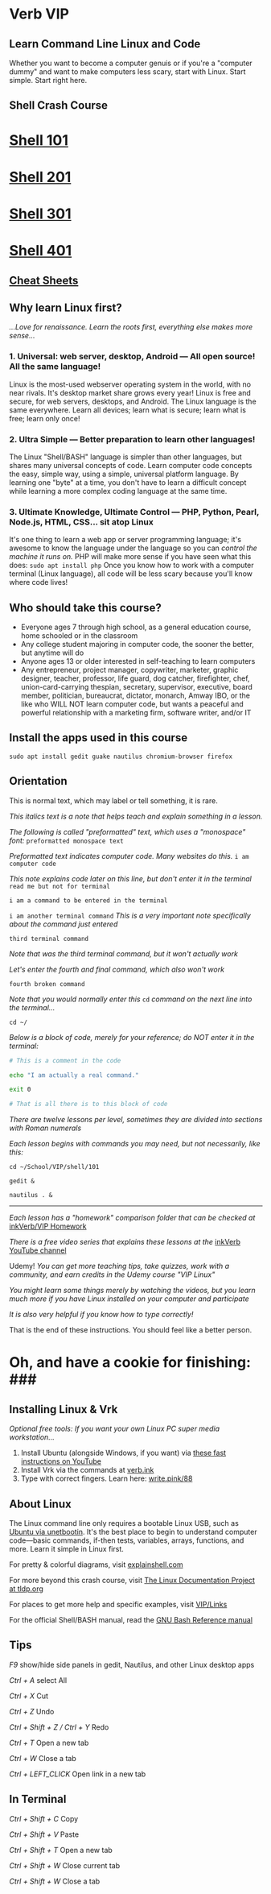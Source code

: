 # Verb VIP
## Learn Command Line Linux and Code

Whether you want to become a computer genuis or if you're a "computer dummy" and want to make computers less scary, start with Linux. Start simple. Start right here.

## Shell Crash Course

# [Shell 101](https://github.com/inkVerb/VIP/blob/master/101-shell/README.md)

# [Shell 201](https://github.com/inkVerb/VIP/blob/master/201-shell/README.md)

# [Shell 301](https://github.com/inkVerb/VIP/blob/master/301-shell/README.md)

# [Shell 401](https://github.com/inkVerb/VIP/blob/master/401-shell/README.md)

## [Cheat Sheets](https://github.com/inkVerb/VIP/blob/master/Cheat-Sheets)

## Why learn Linux first?
*...Love for renaissance. Learn the roots first, everything else makes more sense...*

### 1. Universal: web server, desktop, Android — All open source! All the same language!
Linux is the most-used webserver operating system in the world, with no near rivals. It's desktop market share grows every year!
Linux is free and secure, for web servers, desktops, and Android. The Linux language is the same everywhere.
Learn all devices; learn what is secure; learn what is free; learn only once!

### 2. Ultra Simple — Better preparation to learn other languages!
The Linux "Shell/BASH" language is simpler than other languages, but shares many universal concepts of code.
Learn computer code concepts the easy, simple way, using a simple, universal platform language.
By learning one "byte" at a time, you don't have to learn a difficult concept while learning a more complex coding language at the same time.

### 3. Ultimate Knowledge, Ultimate Control — PHP, Python, Pearl, Node.js, HTML, CSS... sit atop Linux
It's one thing to learn a web app or server programming language; it's awesome to know the language under the language so you can *control the machine it runs on.*
PHP will make more sense if you have seen what this does: `sudo apt install php`
Once you know how to work with a computer terminal (Linux language), all code will be less scary because you'll know where code lives!

## Who should take this course?
- Everyone ages 7 through high school, as a general education course, home schooled or in the classroom
- Any college student majoring in computer code, the sooner the better, but anytime will do
- Anyone ages 13 or older interested in self-teaching to learn computers
- Any entrepreneur, project manager, copywriter, marketer, graphic designer, teacher, professor, life guard, dog catcher, firefighter, chef, union-card-carrying thespian, secretary, supervisor, executive, board member, politician, bureaucrat, dictator, monarch, Amway IBO, or the like who WILL NOT learn computer code, but wants a peaceful and powerful relationship with a marketing firm, software writer, and/or IT

## Install the apps used in this course

`sudo apt install gedit guake nautilus chromium-browser firefox`

## Orientation

This is normal text, which may label or tell something, it is rare.

*This italics text is a note that helps teach and explain something in a lesson.*

*The following is called "preformatted" text, which uses a "monospace" font:* `preformatted monospace text`

*Preformatted text indicates computer code. Many websites do this.* `i am computer code`

*This note explains code later on this line, but don't enter it in the terminal* `read me but not for terminal`

`i am a command to be entered in the terminal`

`i am another terminal command` *This is a very important note specifically about the command just entered*

`third terminal command`

*Note that was the third terminal command, but it won't actually work*

*Let's enter the fourth and final command, which also won't work*

`fourth broken command`

*Note that you would normally enter this* `cd` *command on the next line into the terminal...*

`cd ~/`

*Below is a block of code, merely for your reference; do NOT enter it in the terminal:*

```sh
# This is a comment in the code

echo "I am actually a real command."

exit 0

# That is all there is to this block of code

```

*There are twelve lessons per level, sometimes they are divided into sections with Roman numerals*

*Each lesson begins with commands you may need, but not necessarily, like this:*

`cd ~/School/VIP/shell/101`

`gedit &`

`nautilus . &`

___

*Each lesson has a "homework" comparison folder that can be checked at* [inkVerb/VIP Homework](https://github.com/inkVerb/vip-homework/)

*There is a free video series that explains these lessons at the* [inkVerb YouTube channel](https://www.youtube.com/channel/UCILld59lH8VOsT9gfyAb77g)

Udemy! *You can get more teaching tips, take quizzes, work with a community, and earn credits in the Udemy course "VIP Linux"*

*You might learn some things merely by watching the videos, but you learn much more if you have Linux installed on your computer and participate*

*It is also very helpful if you know how to type correctly!*

That is the end of these instructions. You should feel like a better person.

# Oh, and have a cookie for finishing: ### #

## Installing Linux & Vrk
*Optional free tools: If you want your own Linux PC super media workstation...*
1. Install Ubuntu (alongside Windows, if you want) via [these fast instructions on YouTube](https://www.youtube.com/watch?v=_9NvmAitlwA&list=PLizgE6nGB1Kx8jIY1JE2v9rcL9G9s_UDj)
2. Install Vrk via the commands at [verb.ink](http://verb.ink)
3. Type with correct fingers. Learn here: [write.pink/88](http://write.pink/88)

## About Linux
The Linux command line only requires a bootable Linux USB, such as [Ubuntu via unetbootin](https://www.youtube.com/watch?v=sYfEs0lQA8Y&index=4&list=PLizgE6nGB1Kx8jIY1JE2v9rcL9G9s_UDj). It's the best place to begin to understand computer code—basic commands, if-then tests, variables, arrays, functions, and more. Learn it simple in Linux first.

For pretty & colorful diagrams, visit [explainshell.com](https://explainshell.com)

For more beyond this crash course, visit [The Linux Documentation Project at tldp.org](http://tldp.org)

For places to get more help and specific examples, visit [VIP/Links](https://github.com/inkVerb/vip/blob/master/Links.md)

For the official Shell/BASH manual, read the [GNU Bash Reference manual](https://www.gnu.org/software/bash/manual/bash.html#Bourne-Shell-Builtins)

## Tips

*F9* show/hide side panels in gedit, Nautilus, and other Linux desktop apps

*Ctrl + A* select All

*Ctrl + X* Cut

*Ctrl + Z* Undo

*Ctrl + Shift + Z / Ctrl + Y* Redo

*Ctrl + T* Open a new tab

*Ctrl + W* Close a tab

*Ctrl + LEFT_CLICK* Open link in a new tab

## In Terminal

*Ctrl + Shift + C* Copy

*Ctrl + Shift + V* Paste

*Ctrl + Shift + T* Open a new tab

*Ctrl + Shift + W* Close current tab

*Ctrl + Shift + W* Close a tab

